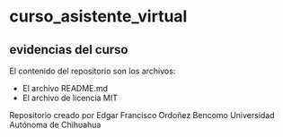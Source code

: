 # curso_asistente_virtual
## evidencias del curso

El contenido del repositorio son los archivos:
* El archivo README.md
* El archivo de licencia MIT

Repositorio creado por Edgar Francisco Ordoñez Bencomo
Universidad Autónoma de Chihuahua
